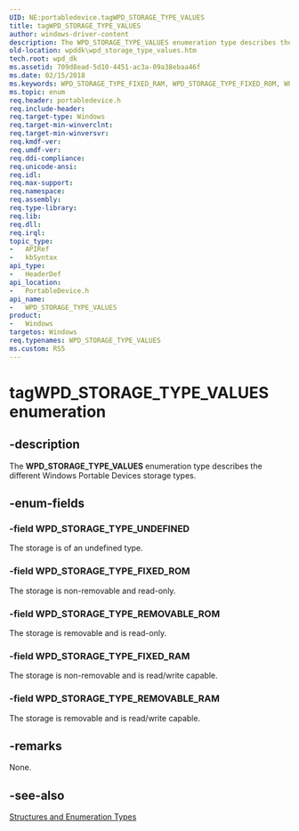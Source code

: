 ```yaml
---
UID: NE:portabledevice.tagWPD_STORAGE_TYPE_VALUES
title: tagWPD_STORAGE_TYPE_VALUES
author: windows-driver-content
description: The WPD_STORAGE_TYPE_VALUES enumeration type describes the different Windows Portable Devices storage types.
old-location: wpddk\wpd_storage_type_values.htm
tech.root: wpd_dk
ms.assetid: 709d8ead-5d10-4451-ac3a-09a38ebaa46f
ms.date: 02/15/2018
ms.keywords: WPD_STORAGE_TYPE_FIXED_RAM, WPD_STORAGE_TYPE_FIXED_ROM, WPD_STORAGE_TYPE_REMOVABLE_RAM, WPD_STORAGE_TYPE_REMOVABLE_ROM, WPD_STORAGE_TYPE_UNDEFINED, WPD_STORAGE_TYPE_VALUES, WPD_STORAGE_TYPE_VALUES enumeration, portabledevice/WPD_STORAGE_TYPE_FIXED_RAM, portabledevice/WPD_STORAGE_TYPE_FIXED_ROM, portabledevice/WPD_STORAGE_TYPE_REMOVABLE_RAM, portabledevice/WPD_STORAGE_TYPE_REMOVABLE_ROM, portabledevice/WPD_STORAGE_TYPE_UNDEFINED, portabledevice/WPD_STORAGE_TYPE_VALUES, tagWPD_STORAGE_TYPE_VALUES, wpddk.wpd_storage_type_values
ms.topic: enum
req.header: portabledevice.h
req.include-header: 
req.target-type: Windows
req.target-min-winverclnt: 
req.target-min-winversvr: 
req.kmdf-ver: 
req.umdf-ver: 
req.ddi-compliance: 
req.unicode-ansi: 
req.idl: 
req.max-support: 
req.namespace: 
req.assembly: 
req.type-library: 
req.lib: 
req.dll: 
req.irql: 
topic_type:
-	APIRef
-	kbSyntax
api_type:
-	HeaderDef
api_location:
-	PortableDevice.h
api_name:
-	WPD_STORAGE_TYPE_VALUES
product:
-	Windows
targetos: Windows
req.typenames: WPD_STORAGE_TYPE_VALUES
ms.custom: RS5
---
```


# tagWPD_STORAGE_TYPE_VALUES enumeration


## -description



The <b>WPD_STORAGE_TYPE_VALUES</b> enumeration type describes the different Windows Portable Devices storage types.




## -enum-fields




### -field WPD_STORAGE_TYPE_UNDEFINED

The storage is of an undefined type.


### -field WPD_STORAGE_TYPE_FIXED_ROM

The storage is non-removable and read-only.


### -field WPD_STORAGE_TYPE_REMOVABLE_ROM

The storage is removable and is read-only.


### -field WPD_STORAGE_TYPE_FIXED_RAM

The storage is non-removable and is read/write capable.


### -field WPD_STORAGE_TYPE_REMOVABLE_RAM

The storage is removable and is read/write capable.


## -remarks



None.




## -see-also




<a href="https://msdn.microsoft.com/library/windows/hardware/ff597672">Structures and Enumeration Types</a>
 

 

